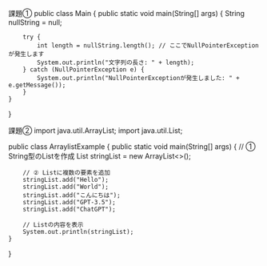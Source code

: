 課題①
public class Main {
    public static void main(String[] args) {
        String nullString = null;

        try {
            int length = nullString.length(); // ここでNullPointerExceptionが発生します
            System.out.println("文字列の長さ: " + length);
        } catch (NullPointerException e) {
            System.out.println("NullPointerExceptionが発生しました: " + e.getMessage());
        }
    }
}

課題②
import java.util.ArrayList;
        import java.util.List;

public class ArraylistExample {
    public static void main(String[] args) {
        // ① String型のListを作成
        List<String> stringList = new ArrayList<>();

        // ② Listに複数の要素を追加
        stringList.add("Hello");
        stringList.add("World");
        stringList.add("こんにちは");
        stringList.add("GPT-3.5");
        stringList.add("ChatGPT");

        // Listの内容を表示
        System.out.println(stringList);
    }
}